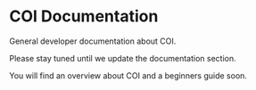 # COI Documentation

General developer documentation about COI.

Please stay tuned until we update the documentation section.

You will find an overview about COI and a beginners guide soon.
